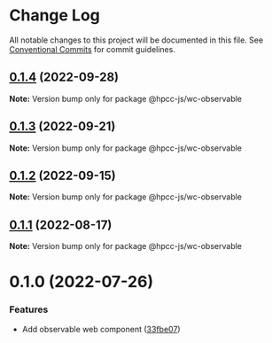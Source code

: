 # Change Log

All notable changes to this project will be documented in this file.
See [Conventional Commits](https://conventionalcommits.org) for commit guidelines.

## [0.1.4](https://github.com/hpcc-systems/Visualization/compare/@hpcc-js/wc-observable@0.1.3...@hpcc-js/wc-observable@0.1.4) (2022-09-28)

**Note:** Version bump only for package @hpcc-js/wc-observable





## [0.1.3](https://github.com/hpcc-systems/Visualization/compare/@hpcc-js/wc-observable@0.1.2...@hpcc-js/wc-observable@0.1.3) (2022-09-21)

**Note:** Version bump only for package @hpcc-js/wc-observable





## [0.1.2](https://github.com/hpcc-systems/Visualization/compare/@hpcc-js/wc-observable@0.1.1...@hpcc-js/wc-observable@0.1.2) (2022-09-15)

**Note:** Version bump only for package @hpcc-js/wc-observable





## [0.1.1](https://github.com/hpcc-systems/Visualization/compare/@hpcc-js/wc-observable@0.1.0...@hpcc-js/wc-observable@0.1.1) (2022-08-17)

**Note:** Version bump only for package @hpcc-js/wc-observable





# 0.1.0 (2022-07-26)


### Features

*  Add observable web component ([33fbe07](https://github.com/hpcc-systems/Visualization/commit/33fbe07eb8a5deeabd98467b1bce1fcda0d2dbab))
